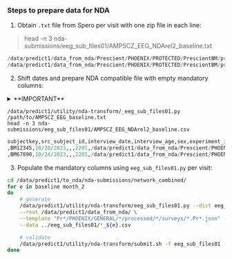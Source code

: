 ### Steps to prepare data for NDA


1. Obtain `.txt` file from Spero per visit with one zip file in each line:

> head -n 3 nda-submissions/eeg_sub_files01/AMPSCZ_EEG_NDArel2_baseline.txt

```python
/data/predict1/data_from_nda/Prescient/PHOENIX/PROTECTED/PrescientBM/processed/BM12345/eeg/ses-20231013/BM12345_eeg_visit001.zip
/data/predict1/data_from_nda/Prescient/PHOENIX/PROTECTED/PrescientBM/processed/BM67890/eeg/ses-20231031/BM67890_eeg_visit001.zip
```


2. Shift dates and prepare NDA compatible file with empty mandatory columns:

<details><summary>**IMPORTANT**</summary>

  (i) ask Spero to stop his EEG processing pipeline

  (ii) Stop `rsync_eegqc.sh` from HPC to rc-predict-gen

Failure to do the above will break introduce unscored date shifted sessions in EEG QC dashboard.

</details>

```
/data/predict1/utility/nda-transform/_eeg_sub_files01.py /path/to/AMPSCZ_EEG_baseline.txt
head -n 3 nda-submissions/eeg_sub_files01/AMPSCZ_EEG_NDArel2_baseline.csv
```

```python
subjectkey,src_subject_id,interview_date,interview_age,sex,experiment_id,data_file1,data_file1_type
,BM12345,10/20/2023,,,2201,/data/predict1/data_from_nda/Prescient/PHOENIX/PROTECTED/PrescientBM/processed/BM12345/eeg/ses-20231020/BM12345_eeg_visit001.zip,
,BM67890,10/24/2023,,,2201,/data/predict1/data_from_nda/Prescient/PHOENIX/PROTECTED/PrescientBM/processed/BM67890/eeg/ses-20231024/BM67890_eeg_visit001.zip,
```


3. Populate the mandatory columns using `eeg_sub_files01.py` per visit:

```bash
cd /data/predict1/to_nda/nda-submissions/network_combined/
for e in baseline month_2
do
    # generate
    /data/predict1/utility/nda-transform/eeg_sub_files01.py --dict eeg_sub_files01 --shared ndar_subject01.csv \
    --root /data/predict1/data_from_nda/ \
    --template "Pr*/PHOENIX/GENERAL/*/processed/*/surveys/*.Pr*.json" -e $e -o eeg_sub_files01_${e}.csv \
    --data ../eeg_sub_files01/*_${e}.csv

    # validate
    /data/predict1/utility/nda-transform/submit.sh -f eeg_sub_files01 -e $e
done
```



